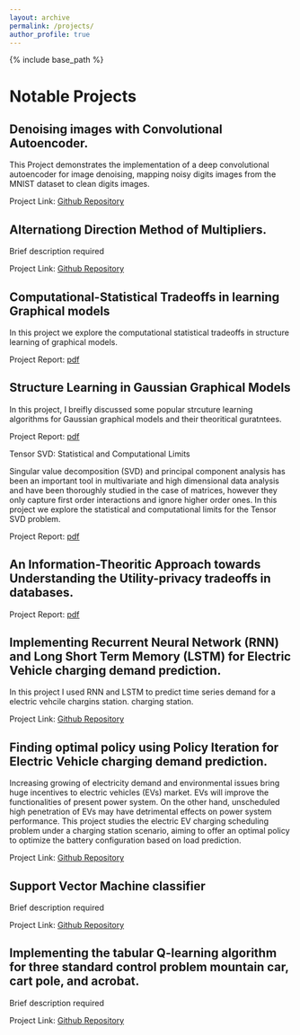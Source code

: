 ```yaml
---
layout: archive
permalink: /projects/
author_profile: true
---
```


{% include base_path %}


Notable Projects
======

<!-- Convolutional Neural Network for Human Action Recognition with Actitracker Dataset.
------
Brief description required

Project Link: 

Variational Autoencoder for reconstructing MNIST datasets.
------
Brief description required

Project Link: -->

Denoising images with Convolutional Autoencoder.
------
This Project demonstrates the implementation of a deep convolutional autoencoder for image denoising, mapping noisy digits images from the MNIST dataset to clean digits images. 

Project Link: [Github Repository](https://github.com/ZahinAbrar/Denoising-images-with-Convolutional-Autoencoder.)

Alternationg Direction Method of Multipliers.
------
Brief description required

Project Link: [Github Repository](https://github.com/ZahinAbrar/Alternating-Direction-Method-Of-Multipliers)

Computational-Statistical Tradeoffs in learning Graphical models
------

In this project we explore the computational statistical tradeoffs in structure learning of graphical models.

Project Report: [pdf](https://ZahinAbrar.github.io/files/SML_Porject__ASU.pdf)

Structure Learning in Gaussian Graphical Models
------
In this project, I breifly discussed some popular strcuture learning algorithms for Gaussian graphical models and their theoritical guratntees.

Project Report: [pdf](https://ZahinAbrar.github.io/files/APM_Project__ASU.pdf)

Tensor SVD: Statistical and Computational Limits

Singular value decomposition (SVD) and principal component analysis has been an important tool in multivariate and high dimensional data analysis and have been thoroughly studied in the case of matrices, however they only capture first order interactions and ignore higher order ones. In this project we explore the statistical and computational limits for the Tensor SVD problem.

Project Report: [pdf](https://ZahinAbrar.github.io/files/Tensor_SVD.pdf)

An Information-Theoritic Approach towards Understanding the Utility-privacy tradeoffs in databases.
------

Project Report: [pdf](https://ZahinAbrar.github.io/files/Info_Theory__Project.pdf)


Implementing Recurrent Neural Network (RNN) and Long Short Term Memory (LSTM) for Electric Vehicle charging demand prediction.
------
In this project I used RNN and LSTM to predict time series demand for a electric vehcile chargins station.
charging station.

Project Link:  [Github Repository](https://github.com/ZahinAbrar/RNN-and-LSTM-for-Electric-Vehicle-Charging-Demand-Prediction)

<!-- Classification of MNIST digit using Neural Network.
------
Brief description required

Project Link:  -->

Finding optimal policy using Policy Iteration for Electric Vehicle charging demand prediction.
------
Increasing growing of electricity demand and environmental issues bring huge incentives to electric vehicles (EVs) market. EVs will
improve the functionalities of present power system. On the other hand, unscheduled high penetration of EVs may have detrimental effects on
power system performance. This project studies the electric EV charging scheduling problem under a charging station scenario, aiming
to offer an optimal policy to optimize the battery configuration based on load prediction.

Project Link: [Github Repository](https://github.com/ZahinAbrar/Policy-Iteration-for-Electric-Vehicle-charging-demand-prediction.)

Support Vector Machine classifier
------
Brief description required

Project Link: [Github Repository](https://github.com/ZahinAbrar/SVM-Classifier-with-Newtonian-Gradient-Descent-)

<!-- Implementing Q-learning for Monte-Carlo Blackjack Problem.
------
Brief description required

Project Link:  -->

Implementing the tabular Q-learning algorithm for three standard control problem mountain car, cart pole, and acrobat.
------
Brief description required

Project Link: [Github Repository](https://github.com/ZahinAbrar/Implementing-the-tabular-Q-learning-algorithm-for-three-standard-control-problem-mountain-car-cart-)

<!-- My other projects can be found on my 
------ -->
